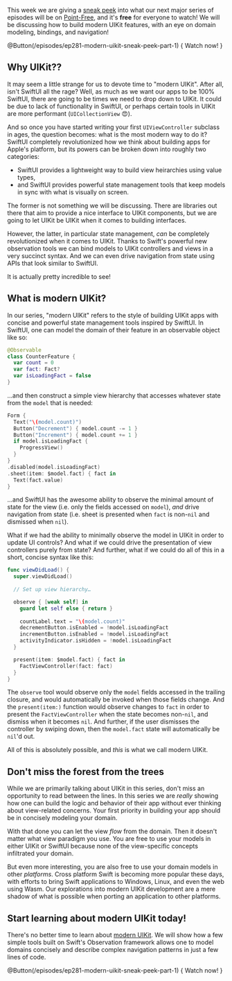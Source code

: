 This week we are giving a [sneak peek][modern-uikit-collection] into what our next major series of 
episodes will be on [Point-Free][pf], and it's **free** for everyone to watch! We will be discussing
how to build modern UIKit features, with an eye on domain modeling, bindings, and navigation!

[pf]: http://pointfree.co
[modern-uikit-collection]: /collections/uikit

@Button(/episodes/ep281-modern-uikit-sneak-peek-part-1) {
  Watch now!
}

## Why UIKit??

It may seem a little strange for us to devote time to "modern UIKit". After all, isn't SwiftUI
all the rage? Well, as much as we want our apps to be 100% SwiftUI, there are going to be times
we need to drop down to UIKit. It could be due to lack of functionality in SwiftUI, or perhaps
certain tools in UIKit are more performant (`UICollectionView` 😍).

And so once you have started writing your first `UIViewController` subclass in ages, the question
becomes: what is the most modern way to do it? SwiftUI completely revolutionized how we think
about building apps for Apple's platform, but its powers can be broken down into roughly two 
categories:

* SwiftUI provides a lightweight way to build view heirarchies using value types,
* and SwiftUI provides powerful state management tools that keep models in sync with what is 
visually on screen.

The former is not something we will be discussing. There are libraries out there that aim to
provide a nice interface to UIKit components, but we are going to let UIKit be UIKit when it comes
to building interfaces.

However, the latter, in particular state management, _can_ be completely revolutionized when it
comes to UIKit. Thanks to Swift's powerful new observation tools we can bind models to UIKit
controllers and views in a very succinct syntax. And we can even drive navigation from state
using APIs that look similar to SwiftUI.

It is actually pretty incredible to see!

## What is modern UIKit?

In our series, "modern UIKit" refers to the style of building UIKit apps with concise and powerful
state management tools inspired by SwiftUI. In SwiftUI, one can model the domain of their feature
in an observable object like so:

```swift
@Observable
class CounterFeature {
  var count = 0
  var fact: Fact?
  var isLoadingFact = false
}
```

…and then construct a simple view hierarchy that accesses whatever state from the `model` that is 
needed: 

```swift
Form {
  Text("\(model.count)")
  Button("Decrement") { model.count -= 1 }
  Button("Increment") { model.count += 1 }
  if model.isLoadingFact {
    ProgressView()
  }
}
.disabled(model.isLoadingFact)
.sheet(item: $model.fact) { fact in
  Text(fact.value) 
}
```

…and SwiftUI has the awesome ability to observe the minimal amount of state for the view (i.e.
only the fields accessed on `model`), _and_ drive navigation from state (i.e. sheet is presented 
when `fact` is non-`nil` and dismissed when `nil`).

What if we had the ability to minimally observe the model in UIKit in order to update UI controls?
And what if we could drive the presentation of view controllers purely from state? And further,
what if we could do all of this in a short, concise syntax like this:

```swift
func viewDidLoad() {
  super.viewDidLoad()
  
  // Set up view hierarchy…

  observe { [weak self] in
    guard let self else { return }
    
    countLabel.text = "\(model.count)"
    decrementButton.isEnabled = !model.isLoadingFact
    incrementButton.isEnabled = !model.isLoadingFact
    activityIndicator.isHidden = !model.isLoadingFact 
  }

  present(item: $model.fact) { fact in
    FactViewController(fact: fact) 
  }
}
```

The `observe` tool would observe only the `model` fields accessed in the trailing closure, and 
would automatically be invoked when those fields change. And the `present(item:)` function would
observe changes to `fact` in order to present the `FactViewController` when the state becomes
non-`nil`, and dismiss when it becomes `nil`. And further, if the user dismisses the controller
by swiping down, then the `model.fact` state will automatically be `nil`'d out. 

All of this is absolutely possible, and _this_ is what we call modern UIKit.

## Don't miss the forest from the trees

While we are primarily talking about UIKit in this series, don't miss an opportunity to read 
between the lines. In this series we are _really_ showing how one can build the logic and behavior
of their app without ever thinking about view-related concerns. Your first priority in building
your app should be in concisely modeling your domain.

With that done you can let the view _flow_ from the domain. Then it doesn't matter what view 
paradigm you use. You are free to use your models in either UIKit or SwiftUI because none of the
view-specific concepts infiltrated your domain.

But even more interesting, you are also free to use your domain models in other _platforms_. Cross
platform Swift is becoming more popular these days, with efforts to bring Swift applications to
Windows, Linux, and even the web using Wasm. Our explorations into modern UIKit development are
a mere shadow of what is possible when porting an application to other platforms. 

## Start learning about modern UIKit today!

There's no better time to learn about [modern UIKit][modern-uikit-collection]. We will show how a 
few simple tools built on Swift's Observation framework allows one to model domains concisely and 
describe complex navigation patterns in just a few lines of code.

[pf]: http://pointfree.co
[modern-uikit-collection]: /collections/uikit

@Button(/episodes/ep281-modern-uikit-sneak-peek-part-1) {
  Watch now!
}
